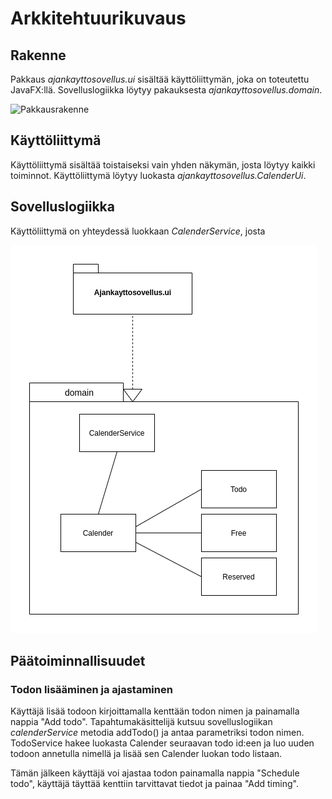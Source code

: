 
# Arkkitehtuurikuvaus

## Rakenne

Pakkaus _ajankayttosovellus.ui_ sisältää käyttöliittymän, joka on toteutettu JavaFX:llä. Sovelluslogiikka löytyy pakauksesta _ajankayttosovellus.domain_.  

![Pakkausrakenne](https://github.com/eevib/ot-harjoitustyo/blob/master/dokumentaatio/images/pakkauskaavio.jpg)

## Käyttöliittymä

Käyttöliittymä sisältää toistaiseksi vain yhden näkymän, josta löytyy kaikki toiminnot. Käyttöliittymä löytyy luokasta _ajankayttosovellus.CalenderUi_.  

## Sovelluslogiikka

Käyttöliittymä on yhteydessä luokkaan _CalenderService_, josta 

![Luokka/pakkauskaavio](https://github.com/eevib/ot-harjoitustyo/blob/master/dokumentaatio/images/luokkakaavio.png)

## Päätoiminnallisuudet

### Todon lisääminen ja ajastaminen

Käyttäjä lisää todoon kirjoittamalla kenttään todon nimen ja painamalla nappia "Add todo". Tapahtumakäsittelijä kutsuu sovelluslogiikan _calenderService_ metodia addTodo() ja antaa parametriksi todon nimen. TodoService hakee luokasta Calender seuraavan todo id:een ja luo uuden todoon annetulla nimellä ja lisää sen Calender luokan todo listaan.   
  
Tämän jälkeen käyttäjä voi ajastaa todon painamalla nappia "Schedule todo", käyttäjä täyttää kenttiin tarvittavat tiedot ja painaa "Add timing". 
